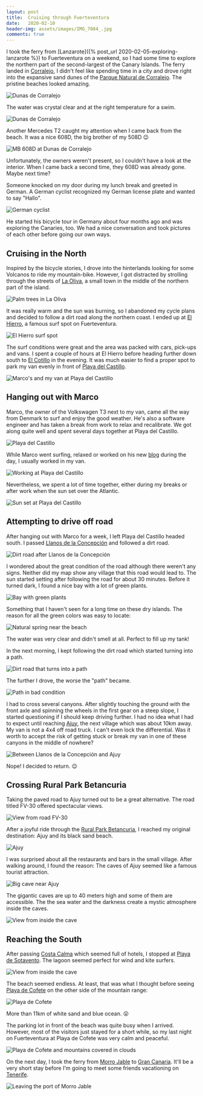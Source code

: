 ```yaml
---
layout: post
title:  Cruising through Fuerteventura
date:   2020-02-10
header-img: assets/images/IMG_7084_.jpg
comments: true
---
```


I took the ferry from [Lanzarote]({% post_url 2020-02-05-exploring-lanzarote %}) to Fuerteventura on a weekend, so I had some time to explore the northern part of the second-largest of the Canary Islands. The ferry landed in [Corralejo](https://www.google.com/maps/place/35660+Corralejo,+Las+Palmas,+Spain/), I didn't feel like spending time in a city and drove right into the expansive sand dunes of the [Parque Natural de Corralejo](https://www.google.com/maps/place/Parque+Natural+de+Corralejo/). The pristine beaches looked amazing.

![Dunas de Corralejo](/assets/images/IMG_7034.jpg)

The water was crystal clear and at the right temperature for a swim.

![Dunas de Corralejo](/assets/images/IMG_7035.jpg)

Another Mercedes T2 caught my attention when I came back from the beach. It was a nice 608D, the big brother of my 508D :wink:

![MB 608D at Dunas de Corralejo](/assets/images/IMG_7036_.jpg)

Unfortunately, the owners weren't present, so I couldn't have a look at the interior. When I came back a second time, they 608D was already gone. Maybe next time?

Someone knocked on my door during my lunch break and greeted in German. A German cyclist recognized my German license plate and wanted to say "Hallo".

![German cyclist](/assets/images/IMG_7033.jpg)

He started his bicycle tour in Germany about four months ago and was exploring the Canaries, too. We had a nice conversation and took pictures of each other before going our own ways.

## Cruising in the North

Inspired by the bicycle stories, I drove into the hinterlands looking for some Volcanos to ride my mountain-bike. However, I got distracted by strolling through the streets of [La Oliva](https://www.google.com/maps/place/La+Oliva,+Las+Palmas,+Spain/), a small town in the middle of the northern part of the island.

![Palm trees in La Oliva](/assets/images/IMG_7039.jpg)

It was really warm and the sun was burning, so I abandoned my cycle plans and decided to follow a dirt road along the northern coast. I ended up at [El Hierro](https://www.google.com/maps/place/Playa+el+Hierro/), a famous surf spot on Fuerteventura.

![El Hierro surf spot](/assets/images/IMG_7042.jpg)

The surf conditions were great and the area was packed with cars, pick-ups and vans. I spent a couple of hours at El Hierro before heading further down south to [El Cotillo](https://www.google.com/maps/place/35650+El+Cotillo,+Las+Palmas,+Spain/) in the evening. It was much easier to find a proper spot to park my van evenly in front of [Playa del Castillo](https://www.google.com/maps/place/Playa+del+Castillo/).

![Marco's and my van at Playa del Castillo](/assets/images/IMG_7072.jpg)

## Hanging out with Marco

Marco, the owner of the Volkswagen T3 next to my van, came all the way from Denmark to surf and enjoy the good weather. He's also a software engineer and has taken a break from work to relax and recalibrate. We got along quite well and spent several days together at Playa del Castillo.

![Playa del Castillo](/assets/images/IMG_7075.jpg)

While Marco went surfing, relaxed or worked on his new [blog](https://marcos-surf-journal.github.io/) during the day, I usually worked in my van.

![Working at Playa del Castillo](/assets/images/IMG_7069.jpg)

Nevertheless, we spent a lot of time together, either during my breaks or after work when the sun set over the Atlantic.

![Sun set at Playa del Castillo](/assets/images/IMG_7084_.jpg)

## Attempting to drive off road

After hanging out with Marco for a week, I left Playa del Castillo headed south. I passed [Llanos de la Concepción](https://www.google.com/maps/place/Llanos+de+la+Concepci%C3%B3n,+Las+Palmas,+Spain/) and followed a dirt road.

![Dirt road after Llanos de la Concepción](/assets/images/IMG_7091.jpg)

I wondered about the great condition of the road although there weren't any signs. Neither did my map show any village that this road would lead to. The sun started setting after following the road for about 30 minutes. Before it turned dark, I found a nice bay with a lot of green plants.

![Bay with green plants](/assets/images/IMG_7098_.jpg)

Something that I haven't seen for a long time on these dry islands. The reason for all the green colors was easy to locate:

![Natural spring near the beach](/assets/images/IMG_7097.jpg)

The water was very clear and didn't smell at all. Perfect to fill up my tank!

In the next morning, I kept following the dirt road which started turning into a path.

![Dirt road that turns into a path](/assets/images/IMG_7116.jpg)

The further I drove, the worse the "path" became.

![Path in bad condition](/assets/images/IMG_7118_.jpg)

I had to cross several canyons. After slightly touching the ground with the front axle and spinning the wheels in the first gear on a steep slope, I started questioning if I should keep driving further. I had no idea what I had to expect until reaching [Ajuy](https://www.google.com/maps/place/35628+Ajuy,+Las+Palmas,+Spain/), the next village which was about 10km away. My van is not a 4x4 off road truck. I can't even lock the differential. Was it worth to accept the risk of getting stuck or break my van in one of these canyons in the middle of nowhere?

![Between Llanos de la Concepción and Ajuy](/assets/images/IMG_7114.jpg)

Nope! I decided to return. :wink:

## Crossing Rural Park Betancuria

Taking the paved road to Ajuy turned out to be a great alternative. The road titled FV-30 offered spectacular views.

![View from road FV-30](/assets/images/IMG_7130.jpg)

After a joyful ride through the [Rural Park Betancuria](https://www.google.com/maps/place/Rural+Park+Betancuria+Fuerteventura/), I reached my original destination: Ajuy and its black sand beach.

![Ajuy](/assets/images/IMG_7146.jpg)

I was surprised about all the restaurants and bars in the small village. After walking around, I found the reason: The caves of Ajuy seemed like a famous tourist attraction.

![Big cave near Ajuy](/assets/images/IMG_7140.jpg)

The gigantic caves are up to 40 meters high and some of them are accessible. The the sea water and the darkness create a mystic atmosphere inside the caves.

![View from inside the cave](/assets/images/IMG_7145.jpg)

## Reaching the South

After passing [Costa Calma](https://www.google.com/maps/place/35627+Costa+Calma,+Las+Palmas,+Spain/) which seemed full of hotels, I stopped at [Playa de Sotavento](https://www.google.com/maps/place/Playa+de+Sotavento+de+Jand%C3%ADa/). The lagoon seemed perfect for wind and kite surfers.

![View from inside the cave](/assets/images/IMG_7152.jpg)

The beach seemed endless. At least, that was what I thought before seeing [Playa de Cofete](https://www.google.com/maps/place/Playa+de+Cofete/) on the other side of the mountain range:

![Playa de Cofete](/assets/images/IMG_7173.jpg)

More than 11km of white sand and blue ocean. :open_mouth:

The parking lot in front of the beach was quite busy when I arrived. However, most of the visitors just stayed for a short while, so my last night on Fuerteventura at Playa de Cofete was very calm and peaceful.

![Playa de Cofete and mountains covered in clouds](/assets/images/IMG_7167.jpg)

On the next day, I took the ferry from [Morro Jable](https://www.google.com/maps/place/Morro+Jable,+Las+Palmas,+Spain/) to [Gran Canaria](https://www.google.com/maps/place/Gran+Canaria/). It'll be a very short stay before I'm going to meet some friends vacationing on [Tenerife](https://www.google.com/maps/place/Tenerife/).

![Leaving the port of Morro Jable](/assets/images/IMG_7174.jpg)
